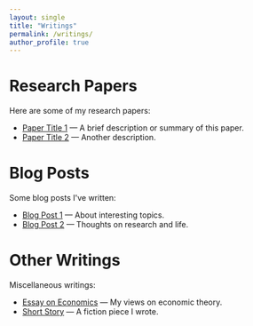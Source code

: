 ```yaml
---
layout: single
title: "Writings"
permalink: /writings/
author_profile: true
---
```


# **Research Papers**

Here are some of my research papers:

- [Paper Title 1](https://example.com/paper1) — A brief description or summary of this paper.
- [Paper Title 2](https://example.com/paper2) — Another description.

# **Blog Posts**

Some blog posts I've written:

- [Blog Post 1](https://example.com/blog1) — About interesting topics.
- [Blog Post 2](https://example.com/blog2) — Thoughts on research and life.

# **Other Writings**

Miscellaneous writings:

- [Essay on Economics](https://example.com/essay) — My views on economic theory.
- [Short Story](https://example.com/story) — A fiction piece I wrote.

